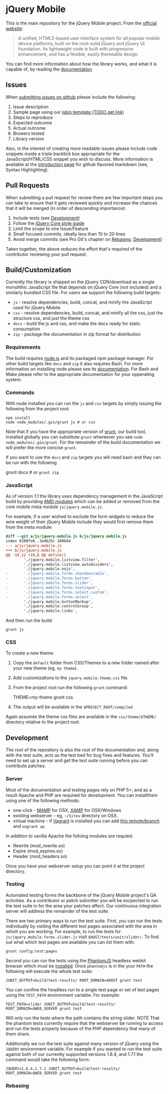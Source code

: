 # jQuery Mobile

This is the main repository for the jQuery Mobile project. From the [official website](http://jquerymobile.com):

> A unified, HTML5-based user interface system for all popular mobile device platforms, built on the rock-solid jQuery and jQuery UI foundation. Its lightweight code is built with progressive enhancement, and has a flexible, easily themeable design.

You can find more information about how the library works, and what it is capable of, by reading the [documentation](http://jquerymobile.com/demos/).

## Issues

When [submitting issues on github](https://github.com/jquery/jquery-mobile/issues/new) please include the following:

1. Issue description
2. Sample page using our [jsbin template (TODO get link)](http://jsbin.com/awoluv/edit#html)
3. Steps to reproduce
4. Expected outcome
5. Actual outcome
6. Browers tested
7. Library version

Also, in the interest of creating more readable issues please include code snippets inside a triple backtick box appropriate for the JavaScript/HTML/CSS snippet you wish to discuss. More information is available at the [introduction page](http://github.github.com/github-flavored-markdown/) for github flavored markdown (see, Syntax Highlighting).

## Pull Requests

When submitting a pull request for review there are few important steps you can take to ensure that it gets reviewed quickly and increase the chances that it will be merged (in order of descending importance):

1. Include tests (see [Development](#development))
2. Follow the [jQuery Core style guide](http://docs.jquery.com/JQuery_Core_Style_Guidelines)
3. Limit the scope to one Issue/Feature
4. Small focused commits, ideally less than 10 to 20 lines
5. Avoid merge commits (see Pro Git's chapter on [Rebasing](http://git-scm.com/book/ch3-6.html), [Development](#development))

Taken together, the above reduces the effort that's required of the contributor reviewing your pull request.

## Build/Customization

Currently the library is shipped on the jQuery CDN/download as a single monolithic JavaScript file that depends on jQuery Core (not included) and a similarly bundled CSS file. For users we support the following build targets:

* `js` - resolve dependencies, build, concat, and minify the JavaScript used for jQuery Mobile
* `css` - resolve dependencies, build, concat, and minify all the css, just the structure css, and just the theme css
* `docs` - build the js and css, and make the docs ready for static consumption
* `zip` - package the documentation in zip format for distribution

### Requirements

The build requires [node.js](http://nodejs.org/) and its packaged npm package manager. For other build targets like `docs` and `zip` it also requires Bash. For more information on installing node please see its [documentation](http://nodejs.org/#download). For Bash and Make please refer to the appropriate documentation for your opperating system.

### Commands

With node installed you can run the `js` and `css` targets by simply issuing the following from the project root:

    npm install
    node node_modules/.gin/grunt js # or css

Note that if you have the appropriate version of [grunt](https://github.com/cowboy/grunt), our build tool, installed globally you can substitute `grunt` whereever you see `node node_modules/.gin/grunt`. For the remainder of the build documentation we will prefer the more concise `grunt`.

If you want to use the `docs` and `zip` targets you will need bash and they can be run with the following

   grunt docs # or `grunt zip`

### JavaScript

As of version 1.1 the library uses dependency management in the JavaScript build by providing [AMD modules](https://github.com/amdjs/amdjs-api/wiki/AMD) which can be added or removed from the core mobile meta module `js/jquery.mobile.js`.

For example, if a user wished to exclude the form widgets to reduce the wire weight of their jQuery Mobile include they would first remove them from the meta module:

```diff
diff --git a/js/jquery.mobile.js b/js/jquery.mobile.js
index 6200fe6..3a4625c 100644
--- a/js/jquery.mobile.js
+++ b/js/jquery.mobile.js
@@ -19,12 +19,6 @@ define([
        './jquery.mobile.listview.filter',
        './jquery.mobile.listview.autodividers',
        './jquery.mobile.nojs',
-       './jquery.mobile.forms.checkboxradio',
-       './jquery.mobile.forms.button',
-       './jquery.mobile.forms.slider',
-       './jquery.mobile.forms.textinput',
-       './jquery.mobile.forms.select.custom',
-       './jquery.mobile.forms.select',
        './jquery.mobile.buttonMarkup',
        './jquery.mobile.controlGroup',
        './jquery.mobile.links',
```

And then run the build:

    grunt js

### CSS

To create a new theme:

1. Copy the `default` folder from CSS/Themes to a new folder named after your new theme (eg, `my-theme`).
2. Add customizations to the `jquery.mobile.theme.css` file.
3. From the project root run the following `grunt` command:

    THEME=my-theme grunt css

4. The output will be available in the `$PROJECT_ROOT/compiled`

Again assumes the theme css files are available in the `css/theme/$THEME/` directory relative to the project root.

## Development

The root of the repository is also the root of the documentation and, along with the test suite, acts as the test bed for bug fixes and features. You'll need to set up a server and get the test suite running before you can contribute patches.

### Server

Most of the documentation and testing pages rely on PHP 5+, and as a result Apache and PHP are required for development. You can installthem using one of the following methods:

* one-click - [MAMP](http://www.mamp.info/en/downloads/index.html) for OSX, [XAMP](http://www.apachefriends.org/en/xampp.html) for OSX/Windows
* existing webserver - eg, `~/Sites` directory on OSX.
* virtual machine - If [Vagrant](http://vagrantup.com) is installed you can add [this remote/branch](https://github.com/johnbender/jquery-mobile/tree/vagrant) and `vagrant up`

In addition to vanilla Apache the folloing modules are requied:

* Rewrite (mod\_rewrite.so)
* Expire (mod\_expires.so)
* Header (mod\_headers.so)

Once you have your webserver setup you can point it at the project directory.

### Testing

Automated testing forms the backbone of the jQuery Mobile project's QA activities. As a contributor or patch submitter you will be excpected to run the test suite in for the area your patches affect. Our continuous integration server will address the remainder of the test suite.

There are two primary ways to run the test suite. First, you can run the tests individually by visiting the different test pages associated with the area in which you are working. For example, to run the tests for `js/jquery.mobile.forms.slider.js` visit `$HOST/tests/unit/slider/`. To find out what which test pages are available you can list them with:

    grunt config:test:pages

Second you can run the tests using the [PhantomJS](http://phantomjs.org/) headless webkit browser which must be [installed](http://code.google.com/p/phantomjs/wiki/Installation). Once `phantomjs` is in the your `PATH` the following will execute the whole test suite:

    JUNIT_OUTPUT=build/test-results/ ROOT_DOMAIN=$HOST grunt test

You can confine the headless run to a single test page or set of test pages using the `TEST_PATH` environment variable. For example:

    TEST_PATH=slider JUNIT_OUTPUT=build/test-results/ ROOT_DOMAIN=$WEB_SERVER grunt test

Will only run the tests where the path contains the string slider. *NOTE* That the phantom tests currently require that the webserver be running to access and run the tests properly because of the PHP dependency that many of them share.

Additionally we run the test suite against many version of jQuery using the `JQUERY` environment variable. For example if you wanted to run the test suite against both of our currently supported versions 1.6.4, and 1.7.1 the command would take the following form:

    JQUERY=1.6.4,1.7.1 JUNIT_OUTPUT=build/test-results/ ROOT_DOMAIN=$WEB_SERVER grunt test

### Rebasing




